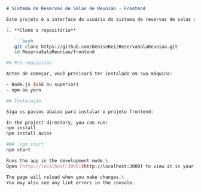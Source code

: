 ```markdown
# Sistema de Reservas de Salas de Reunião - Frontend

Este projeto é a interface do usuário do sistema de reservas de salas de reunião, desenvolvida em React.

1. **Clone o repositório**

   ```bash
   git clone https://github.com/DeniseRei/ReservaSalaReuniao.git
   cd ReservaSalaReuniao/frontend

## Pré-requisitos

Antes de começar, você precisará ter instalado em sua máquina:

- Node.js (v16 ou superior)
- npm ou yarn

## Instalação

Siga os passos abaixo para instalar o projeto frontend:

In the project directory, you can run:
npm install
npm install axios

### `npm start`
npm start

Runs the app in the development mode.\
Open [http://localhost:3000](http://localhost:3000) to view it in your browser.

The page will reload when you make changes.\
You may also see any lint errors in the console.


